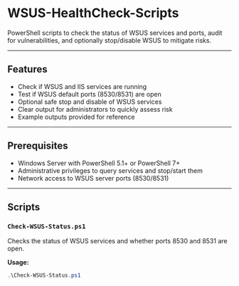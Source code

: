 # WSUS-HealthCheck-Scripts

PowerShell scripts to check the status of WSUS services and ports, audit for vulnerabilities, and optionally stop/disable WSUS to mitigate risks.

---

## Features

- Check if WSUS and IIS services are running
- Test if WSUS default ports (8530/8531) are open
- Optional safe stop and disable of WSUS services
- Clear output for administrators to quickly assess risk
- Example outputs provided for reference

---

## Prerequisites

- Windows Server with PowerShell 5.1+ or PowerShell 7+
- Administrative privileges to query services and stop/start them
- Network access to WSUS server ports (8530/8531)

---

## Scripts

### `Check-WSUS-Status.ps1`

Checks the status of WSUS services and whether ports 8530 and 8531 are open.

**Usage:**

```powershell
.\Check-WSUS-Status.ps1
